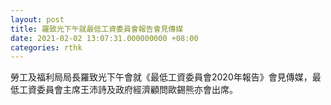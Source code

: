 ```yaml
---
layout: post
title: 羅致光下午就最低工資委員會報告會見傳媒
date: 2021-02-02 13:07:31.000000000 +08:00
categories: rthk
---
```


勞工及福利局局長羅致光下午會就《最低工資委員會2020年報告》會見傳媒，最低工資委員會主席王沛詩及政府經濟顧問歐錫熊亦會出席。
